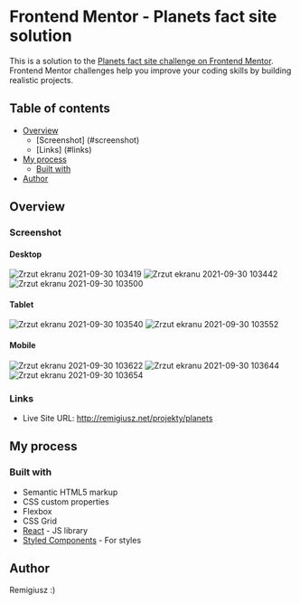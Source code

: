 # Frontend Mentor - Planets fact site solution

This is a solution to the [Planets fact site challenge on Frontend Mentor](https://www.frontendmentor.io/challenges/planets-fact-site-gazqN8w_f). Frontend Mentor challenges help you improve your coding skills by building realistic projects. 

## Table of contents

- [Overview](#overview)
  - [Screenshot] (#screenshot)
  - [Links] (#links)
- [My process](#my-process)
  - [Built with](#built-with)
- [Author](#author)


## Overview


### Screenshot

#### Desktop
![Zrzut ekranu 2021-09-30 103419](https://user-images.githubusercontent.com/65490113/135418006-e5240de2-1ec5-4ce7-8917-7a43a1778211.png)
![Zrzut ekranu 2021-09-30 103442](https://user-images.githubusercontent.com/65490113/135418016-f1ca1309-8851-4f0a-81c2-54f665125259.png)
![Zrzut ekranu 2021-09-30 103500](https://user-images.githubusercontent.com/65490113/135418028-7619a9f1-adfb-4058-827a-50615c62ebe6.png)

#### Tablet

![Zrzut ekranu 2021-09-30 103540](https://user-images.githubusercontent.com/65490113/135418085-234b6ca8-6050-4489-bdc2-ba841ebd79c6.png)
![Zrzut ekranu 2021-09-30 103552](https://user-images.githubusercontent.com/65490113/135418100-efdbe2ae-38c8-407a-85ab-6d7aa74ed075.png)


#### Mobile

![Zrzut ekranu 2021-09-30 103622](https://user-images.githubusercontent.com/65490113/135418135-3c549dce-6244-4846-9d4f-27af75512b09.png)
![Zrzut ekranu 2021-09-30 103644](https://user-images.githubusercontent.com/65490113/135418145-de35119f-46b7-4b0f-83ac-6a5fa7822c5b.png)
![Zrzut ekranu 2021-09-30 103654](https://user-images.githubusercontent.com/65490113/135418154-e36b47d1-9b92-4d20-8084-ccb230af218c.png)



### Links


- Live Site URL: http://remigiusz.net/projekty/planets

## My process

### Built with

- Semantic HTML5 markup
- CSS custom properties
- Flexbox
- CSS Grid
- [React](https://reactjs.org/) - JS library
- [Styled Components](https://styled-components.com/) - For styles







## Author

Remigiusz :)
